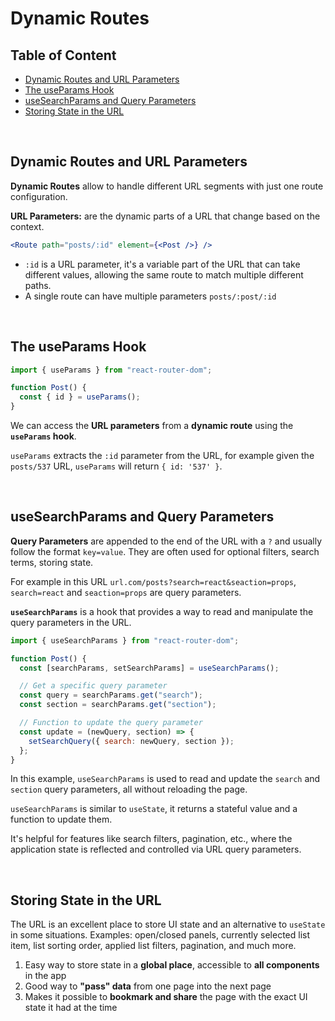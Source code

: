 # Dynamic Routes

## Table of Content

- [Dynamic Routes and URL Parameters](#url-parameters)
- [The useParams Hook](#the-useparams-hook)
- [useSearchParams and Query Parameters](#usesearchparams-and-query-parameters)
- [Storing State in the URL](#storing-state-in-the-url)

<br>

## Dynamic Routes and URL Parameters

**Dynamic Routes** allow to handle different URL segments with just one route configuration.

**URL Parameters:** are the dynamic parts of a URL that change based on the context.

```jsx
<Route path="posts/:id" element={<Post />} />
```

- `:id` is a URL parameter, it's a variable part of the URL that can take different values, allowing the same route to match multiple different paths.
- A single route can have multiple parameters `posts/:post/:id`

<br>

## The useParams Hook

```jsx
import { useParams } from "react-router-dom";

function Post() {
  const { id } = useParams();
}
```

We can access the **URL parameters** from a **dynamic route** using the **`useParams` hook**.

`useParams` extracts the `:id` parameter from the URL, for example given the `posts/537` URL, `useParams` will return `{ id: '537' }`.

<br>

## useSearchParams and Query Parameters

**Query Parameters** are appended to the end of the URL with a `?` and usually follow the format `key=value`. They are often used for optional filters, search terms, storing state.

For example in this URL `url.com/posts?search=react&seaction=props`, `search=react` and `seaction=props` are query parameters.

**`useSearchParams`** is a hook that provides a way to read and manipulate the query parameters in the URL.

```jsx
import { useSearchParams } from "react-router-dom";

function Post() {
  const [searchParams, setSearchParams] = useSearchParams();

  // Get a specific query parameter
  const query = searchParams.get("search");
  const section = searchParams.get("section");

  // Function to update the query parameter
  const update = (newQuery, section) => {
    setSearchQuery({ search: newQuery, section });
  };
}
```

In this example, `useSearchParams` is used to read and update the `search` and `section` query parameters, all without reloading the page.

`useSearchParams` is similar to `useState`, it returns a stateful value and a function to update them.

It's helpful for features like search filters, pagination, etc., where the application state is reflected and controlled via URL query parameters.

<br>

## Storing State in the URL

The URL is an excellent place to store UI state and an alternative to `useState` in some situations. Examples: open/closed panels, currently selected list item, list sorting order, applied list filters, pagination, and much more.

1. Easy way to store state in a **global place**, accessible to **all components** in the app
2. Good way to **"pass" data** from one page into the next page
3. Makes it possible to **bookmark and share** the page with the exact UI state it had at the time
